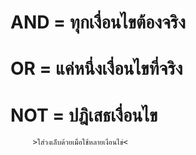 # AND = ทุกเงื่อนไขต้องจริง
# OR  = แค่หนึ่งเงื่อนไขที่จริง
# NOT = ปฎิเสธเงื่อนไข
         >ใส่วงเล็บด้วยเมื่อใช้หลายเงื่อนไข่<
